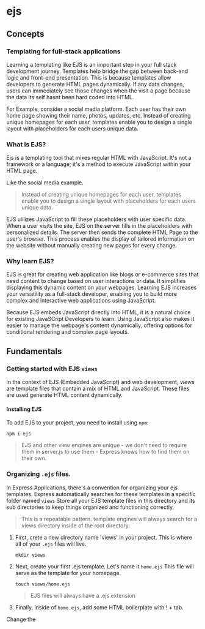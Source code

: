 # ejs

## Concepts
### Templating for full-stack applications
Learning a templating like EJS is an important step in your full stack development journey. Templates help bridge the gap between back-end logic and front-end presentation. This is because templates allow developers to generate HTML pages dynamically. If any data changes, users can immediately see those changes when the visit a page because the data its self hasnt been hard coded into HTML. 

For Example, consider a social media platform. Each user has their own home page showing their name, photos, updates, etc. Instead of creating unique homepages for each user, templates enable you to design a single layout with placeholders for each users unique data. 

### What is EJS?
Ejs is a templating tool that mixes regular HTML with JavaScript. It's not a framework or a language; it's a method to execute JavaScript within your HTML page. 

Like the social media example. 
> Instead of creating unique homepages for each user, templates enable you to design a single layout with placeholders for each users unique data. 

EJS ulilizes JavaScript to fill these placeholders with user specific data. When a user visits the site, EJS on the server fills in the placeholders with personalized details. The server then sends the complete HTML Page to the user's browser. This process enables the display of tailored information on the website without manually creating new pages for every change.

### Why learn EJS?
EJS is great for creating web application like blogs or e-commerce sites that need content to change based on user interactions or data. It simplifies displaying this dynamic content on your webpages. Learning EJS increases your versatility as a full-stack developer, enabling you to build more complex and interactive web applications using JavaScript. 

Because EJS embeds JavaScript directly into HTML, it is a natural choice for existing JavaSCript Developers to learn. Using JavaScript also makes it easier to manage the webpage's content dynamically, offering options for conditional rendering and complex page layouts. 

## Fundamentals 
### Getting started with EJS `views`
In the context of EJS (Embedded JavaScript) and web development, *views* are template files that contain a mix of HTML and JavaScript. These files are used generate HTML content dynamically.

#### Installing EJS
To add EJS to your project, you need to install using `npm`:

`npm i ejs`
> EJS and other view engines are unique - we don't need to require them in server.js to use them - Express knows how to find them on their own. 

### Organizing `.ejs` files.
In Express Applications, there's a convention for organizing your ejs templates. Express automatically searches for these templates in a specific folder named `views` Store all your EJS template files in this directory and its sub directories to keep things organized and functioning correctly. 

> This is a repeatable pattern. template engines will always search for a views directory inside of the root directory. 

1. First, crete a new directory name 'views' in your project. This is where all of your `.ejs` files will live.

    `mkdir views`

2. Next, create your first .ejs template. Let's name it `home.ejs` This file will serve as the template for your homepage. 

    `touch views/home.ejs`
    > EJS files will always have a .ejs extension

3. Finally, inside of `home.ejs`, add some HTML boilerplate with ! + tab. 

Change the <title> to `Home` Inside the body, add an <h1> with the text content `We are rendering an EJS page!` 
            
```
<!-- views/home.ejs -->

<!DOCTYPE html>
<html lang="en">
<head>
    <meta charset="UTF-8">
    <meta name="viewport" content="width=device-width, initial-scale=1.0">
    <title>Home</title>
</head>
<body>
    <h1>We are rendering an EJS page!</h1>
</body>
</html>
```

### EJS rendering in Express
When working with Express and EJS, we transition from using `res.send()` to send plain text responbses to using `res.render()` to display complete HTML pages created with EJS templates.

1. Open `server.js` and take a look at the example route. Here, we used `res.send()` to send back responses. 

```
// server.js

app.get('/', (req, res) => {
    res.send('The server is running!');
});
```

2. To render EJS, we'll replace `res.send()` with `rex.render()`. This informs Express to generate a full HTML page using an EJS template and then respond to the client with the generated template. 

The `res.render()` function requires one argument - the name of the EJS file or -view- you want to use. For example, we can render our templete file named `home.ejs` located in the views directory. 

```
// server.js

app.get('/', (req, res) => {
    res.render('home.ejs');
});
```
        
> `res.render('home.ejs')` instructs Express to look for `home.ejs` in the `view` directory and use it to create the HTML response. We don't need to include the `views` directory here because Express knows to look inside that directory to find templates to render automatically. 

Refresh your browser to see the updated header. 

## Syntax
### EJS Syntax
There are a variety of EJS Tags to embed JavaScript code directly into a template. The two primary tags youll be using are the *Scriptlet* tags and *output* tags. 
        
### Scriptlet tag

The scriptlet tag `<% %>` executes JavaScript code within an EJS file. Any code written between these tags is treated as regular JavaScript. This code won't directly produce any visible output in the HTML. 

This tag adds control flow logic to EJS templates.

#### Using the scriptlet tag
To use the scriptlet tag, write JavaScript logic between <% %>.

Do this (scriptlet for each line of JS)
```javascript
<% if(true) { %>
    <p>This shows up!</p>
<% } else { %>
    <p>Something else!</p>
<% } %>
```


Not this,
            
```javascript
<% if(true) {
    <p>This shows up!</p>
} else {
    <p>Something else!</p>
} %>
```

### Output Tag
The output tag <%= %> allows you to display the results of JavaScript expressions directly in your HTML. 

You'll use this to insert dynamic data into your HTML. Use it to display variables, calculations, or anything that resilves to t a single value. 

#### Using the output tag
To use this tag, write your JavaScript between <%= %>. Note that if you write the following code and refresh the page, you'll receive an error, but as an example:

`<p>Welcome, <%= player.name %></p>`

The output tag is ideal for accessing object properties, as shown above, or simple expressions like arithmetic operations. For example:

'<p>2 plus 2 is <%= 2 + 2 %><p>

This will display `2 plus 2 is 4` in the paragraph.

Note that the closing tags for EJS tags are the same %>

> Keep complex logic out of your templates to make them easier to understand. Complex logic is better handled on the back end. 

## The Locals object
### Passing Data into Templates
When using `res.render()` in Express, an optional object, known as the *Locals Object*, can be included as the seond argument after the template that will be rendered. At it's simplest, it looks like this: 

```
// server.js

app.get('/', (req, res) => {
    res.render('home.ejs', {});
});
```
> The locals object is how we get data in our into the template/ Anything we put into this object will be available to use in the view. 
        
This object defines variables accessible to the view being rendered. When you ass a property to the object, the key will match the variables name that you'll have access to in the EJS file, and the value is what that variable will hold. For Example:

```
// server.js

app.get('/', (req, res) => {
    res.render('home.ejs', { 
        msg: 'Welcome to the home page' 
    });
});
```

### Using data in views
We can now access the `msg` variable within `home.ejs`

```
<!-- views/home.ejs -->

<!DOCTYPE html>
<html lang="en">
<head>
    <meta charset="UTF-8">
    <meta name="viewport" content="width=device-width, initial-scale=1.0">
    <title>Home</title>
</head>
<body>
    <h1>We are rendering a page!</h1>
    <p><%= msg %></p> 
</body>
</html>
```

If we refresh the page, we will see the "Welcome to the Home Page" text.

#### Handling Complex Data Structures
The locals object is versatile and can handle different data types, including arrays and objects.

Let's pass an object to the page and show the value of one of its properties. 

```
// server.js

app.get('/', (req, res) => {
    res.render('home.ejs', { 
        msg: 'Welcome to the home page' ,
            player: {
                name: "friend"
            }
    });
});
```

Feel free to update the value of `player.name` to something of your choosing and access it in `home.ejs`:

```
<!-- views/home.ejs -->

<!DOCTYPE html>
<html lang="en">
<head>
    <meta charset="UTF-8">
    <meta name="viewport" content="width=device-width, initial-scale=1.0">
    <title>Home</title>
</head>
<body>
    <h1>We are rendering a page!</h1>
    <p><%= msg %>, <%= player.name %>!</p> 
</body>
</html>
```

Refresh the page and you should see the "Welcome to the home page, friend!" text.

Next, let's pass an example array of objects representing an inventory of items. Note - we'll also change the value of message. 

```
// server.js

app.get('/', (req, res) => {
    res.render('home.ejs', { 
        msg: 'Here is your inventory',
        player: {
            name: "friend"
        },
        inventory: [
            { name: 'Candle', qty: 4 },
            { name: 'Cheese', qty: 10 },
            { name: 'Phone', qty: 1 },
            { name: 'Tent', qty: 0 },
            { name: 'Torch', qty: 5 }
        ]
    });
});
```

In your EJS file, loop through the `inventory` array to displat each item. 

```
<!-- views/home.ejs -->

<!DOCTYPE html>
<html lang="en">
<head>
    <meta charset="UTF-8">
    <meta name="viewport" content="width=device-width, initial-scale=1.0">
    <title>Home</title>
</head>
<body>
    <h1>We are rendering a page!</h1>
    <p><%= msg %>, <%= player.name %>!</p> 
    <ul>
        <% inventory.forEach((item) => { %>
        <li><%= item.name %>: <%= item.qty %></li>
        <% }); %>
    </ul>
</body>
</html>
```

> The locals object is used to pass data to your EJS templates. It's the key to creating interactive and personalized web pages. 

## Adding a Show route
### Show route
Next, we'll add a show route to our app. The end goal is for each of the <li>s in our inventory list to become clickable links that take us to a page with information about the specific item we clicked on. This is typically referred to as a `show` page. 

We'll begin by organizing our data and setting up our show route. This route will enable users to view details of specific items by clicking on them in a list. 

### Organizing Data
In `server.js`, move the `inventory` array from the route handler to a global variable called `inventory`. This maske the data accessible to other route functions. 
 ```
// server.js

const express = require('express');
const app = express();

// add the following:
const inventory = [
    { name: 'Candle', qty: 4 },
    { name: 'Cheese', qty: 10 },
    { name: 'Phone', qty: 1 },
    { name: 'Tent', qty: 0 },
    { name: 'Torch', qty: 5 }
]

app.get('/', (req, res) => {
    res.render('home.ejs', { 
        msg: 'Here is your inventory',
        player: {
            name: "friend"
        },
        // change the following line to: 
        inventory: inventory,
    });
});

app.listen(3000, () => {
    console.log('Listening on port 3000');
});
```

> Nothing has changed in terms of functionality; you can refresh the home page and every thing is the same as before. However, now the other functions can also access the data held in inventory. 

### Updating home.ejs 
Next, in `home.ejs`, modify the list items to be clickable links, each directing to a unique route based on the item's index.

```
<!-- views/home.ejs -->

<!DOCTYPE html>
<html lang="en">
<head>
    <meta charset="UTF-8">
    <meta name="viewport" content="width=device-width, initial-scale=1.0">
    <title>Home</title>
</head>
<body>
    <h1>We are rendering a page!</h1>
    <p><%= msg %>, <%= player.name %>!</p> 
    <ul>
        <!-- Add the index parameter -->
        <% inventory.forEach((item, index) => { %>
        <!-- Wrap each li in an <a> tag -->
        <a href="/<%= index %>">
            <li><%= item.name %>: <%= item.qty %></li>
        </a>
        <% }); %>
    </ul>
</body>
</html>
```

### Establishing the `show` route
At the moment, these links will all throw errors. This is because we have not established a route for them yet. 

Create a new route in `server.js` that listens for requests /:itemId and logs the reqs.params object.
        
```
// server.js

app.get('/:itemId', (req, res) => {
    console.log(req.params);
});
```

For now, all this route will do is listen for a request and then console.log the attached req.params. Click on a few of the links in the browser and examine your terminal. You should see that reqs.params is an object that looks something like {itemId: 1}, where 1 will be replaced by the item you clicked on. 

#### Pass data to `show` page
We've established that 'req.params.itemId' holds the index value of whichever index object was clicked on. Lets make a new vaiable called index and set it equal to that. 

Modify the '/:itemId' route to render a `show.ejs` page with the corresponding *item data* based on the clicked items `index`. We haven't created the show page for this yet, but we will soon. 

```
// server.js

app.get('/:itemId', (req, res) => {
    const index = req.params.itemId;
    // render show.ejs, and pass it a single item object 
    res.render('show.ejs', {
        item: inventory[index]
    });
});
```

Because the list on our index page is generated from the `inventory` array, we can safelt predict the order of the links will be identical to the of the objects in the array. If we click *Candle* - the first element in our `inventory` - we expect `req.params.itemId` to equal `0`

> In real world applications, we'd use something more sophisitcated to retrieve data rather than relying on the index, however for the purposes of this demo indices will work. 

### Rendering the `show` page
Next, our goal is to ensure that when a user clicks on an item in our list, our application will display a page speifically dedicated to that item. This page will show detailed information about the item clicked.

To achieve this, we first need to create a new EJS template file. Create a new EJS file named `shoe.ejs` in the views directory:

`touch views/show.ejs`

Add HTML content to `show.ejs`, making use of the `item` object to display specific details. 

```
<!-- views/show.ejs -->

<!DOCTYPE html>
<html lang="en">
<head>
    <meta charset="UTF-8">
    <meta name="viewport" content="width=device-width, initial-scale=1.0">
    <title><%= item.name %></title>
</head>
<body>
    <h1>Welcome to the <%= item.name %> page!</h1>
    <p>There are <%= item.qty %> left.</p>
</body>
</html>
```

## Expressions in EJS Output Tags
### Expressions vs. Statements in JavaScript
Remember, we can only write JavaScript expressions inside the EJS output tags <%= %>. JavaScript expressions evaluate to a single value. They can be: 

- Assigned to a variable.
- Provided as an argument to a function
- Returned from a function
- Passed to a `console.log`

### Using conditional expressions
Let's examine the code for our show page. 

```
<!-- views/show.ejs -->

<!DOCTYPE html>
<html lang="en">
<head>
    <meta charset="UTF-8">
    <meta name="viewport" content="width=device-width, initial-scale=1.0">
    <title><%= item.name %></title>
</head>
<body>
    <h1>Welcome to the <%= item.name %> page!</h1>
    <p>There are <%= item.qty %> left.</p>
</body>
</html>
```

There is a slight grammatical error when we visit a page if there is only one item left - you can see this on the phone's page in our example. 

This can be fixed with some conditional logic using an expression, like a ternary. 

```
<!-- views/show.ejs -->

<!DOCTYPE html>
<html lang="en">
<head>
    <meta charset="UTF-8">
    <meta name="viewport" content="width=device-width, initial-scale=1.0">
    <title><%= item.name %></title>
</head>
<body>
    <h1>Welcome to the <%= item.name %> page!</h1>
    <p>There <%= item.qty === 1 ? "is" : "are" %> <%= item.qty %> left.</p>
</body>
</html>
```
        
With this ternary, the proper grammer will be used for pural or singlar on our items show page. Most logic should be handled outside of the view, but for smaller logic we can express it in the view. 

## Partial Templates
### Why use partial templates?
Imagine an app with several different pages, each needing a navigation bar at the top. You **might** initially copy and paste the same HTML for the nav bar across all these pages. But what happens when you need to update the nav bar? Updating manually is tedious and can lead to errors. 

EJS includes the ability to make out views more DRY by using **partial** templates. Partial templates are essentially reuseable bits of template code that can be included in any EJS file. With a partial template, you can define you nab bar just once, and then include it in each view. Even better, if we need to make a change to the `nav`, we only need to touch one file. 

### Inserting partial templates. 
The `<%- %> EJS tags allow us to output HTML, meaning we can directly inject HTML code from the other files into our views. 

To include a partial template, use the following syntax. 

`<%- include('filename') %>`

### Creating Partial Templates
To demonstrate, let's create some partial templates

```
mkdir views/partials
touch views/partials/html-head.ejs
touch views/partials/nav.ejs
``` 
        
#### Creating a partial for HTML head
Since our HTML boilerplate is consistent across views, we'll create a partial for it. 

In `partials/html-head.ejs`, add: 

```
<!-- partials/html-head.ejs -->

<!DOCTYPE html>
<html lang="en">
<head>
    <meta charset="UTF-8">
    <meta name="viewport" content="width=device-width, initial-scale=1.0">
    <title>Inventory App</title>
</head>
<body>
```

> Note that we dont close the `<html>` or `<body>` tags - that's okay, these are called partial for a reason. It will be closed in the file where parital is imported. This concept is important - it lets your partials be very flexible. 

For example, if we wanted to customize what's in the html's <head> on each page (so we could do things like use page specific stylesheets) you may prefer to the closing </head> out of this file.

#### Creating a nav bar partial
Next, in `partials/nav.ejs`, add the following: 

```
<nav>
    <a href="/">Home</a>
    <a href="/link-two">Example Link 2</a>
    <a href="/link-three">Example Link 3</a>
</nav>
```

These example links will not work just yet. 

#### Refactoring `home.ejs` with partials
With these partials created, we can refactor `home.ejs`

Replace existing boilerplate in `home.ejs` with partial templates:

```
    <%- include('./partials/html-head') %>
    <%- include('./partials/nav') %>
    <h1>We are rendering a page!</h1>
    <p><%= msg %></p>
    <ul>
        <% inventory.forEach((item, index)=>{ %>
        <a href="/<%= index %>">
            <li>
                <%= item.name %>: <%= item.qty %>
            </li>
        </a>
        <% }) %>
    </ul>
</body>
</html>
```

#### Using Partials in `show.ejs`
Finally, let's reuse the same partials to include our nav bar in `show.ejs`:

```
<%- include('./partials/html-head') %>
<%- include('./partials/nav') %>
    <h1>Welcome to the <%= item.name %> page!</h1>
    <p>There are <%= item.qty %> left.</p>
</body>
</html>
```

#### Updating the nav bar
Now that we have a nav bar that is resuable across our view, we can make a change to the nav bar on every view just by editing `nav.ejs`

For example:
            
```
<nav>
    <a href="/">Home</a>
    <a href="/0">Candle Page</a>
    <a href="/1">Cheese Page</a>
</nav>
```

If we check the browser, we can see that this is updated everywhere. Now, when the user navigates to a `show` route, they can use the `home` link rather than the back button. 




